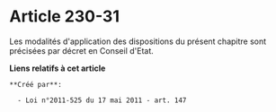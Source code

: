 # Article 230-31

Les modalités d'application des dispositions du présent chapitre sont précisées par décret en Conseil d'Etat.

**Liens relatifs à cet article**

	**Créé par**:

	  - Loi n°2011-525 du 17 mai 2011 - art. 147
